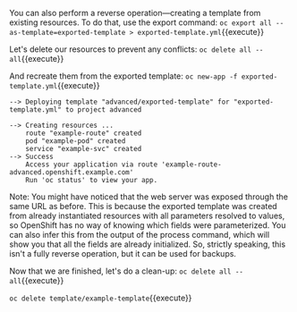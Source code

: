 You can also perform a reverse operation—creating a template from existing resources. To do that, use the export command:
`oc export all --as-template=exported-template > exported-template.yml`{{execute}}

Let's delete our resources to prevent any conflicts:
`oc delete all --all`{{execute}}


And recreate them from the exported template:
`oc new-app -f exported-template.yml`{{execute}}

```
--> Deploying template "advanced/exported-template" for "exported-template.yml" to project advanced

--> Creating resources ...
    route "example-route" created
    pod "example-pod" created
    service "example-svc" created
--> Success
    Access your application via route 'example-route-advanced.openshift.example.com' 
    Run 'oc status' to view your app.
```

Note: You might have noticed that the web server was exposed through the same URL as before. This is because the exported template was created from already instantiated resources with all parameters resolved to values, so OpenShift has no way of knowing which fields were parameterized. You can also infer this from the output of the process command, which will show you that all the fields are already initialized. So, strictly speaking, this isn't a fully reverse operation, but it can be used for backups.

Now that we are finished, let's do a clean-up:
`oc delete all --all`{{execute}}

`oc delete template/example-template`{{execute}}